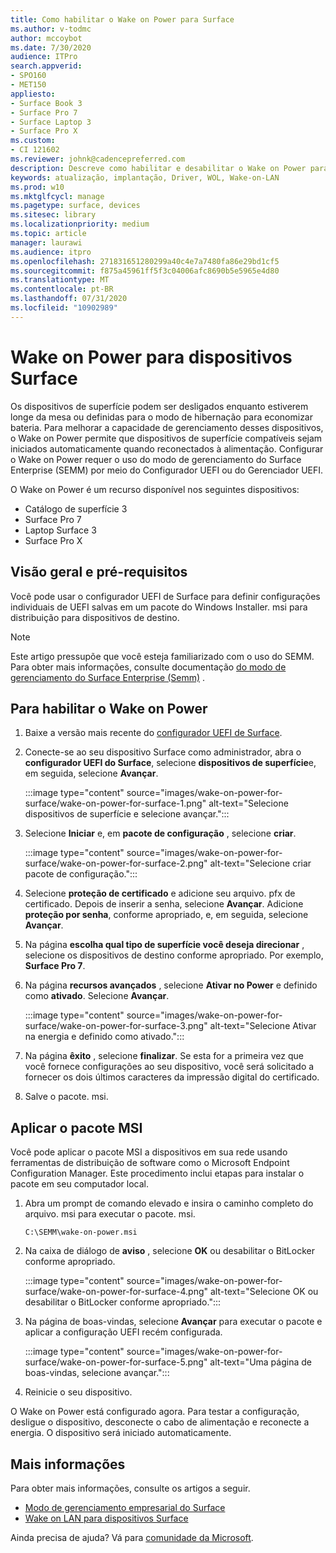 ```yaml
---
title: Como habilitar o Wake on Power para Surface
ms.author: v-todmc
author: mccoybot
ms.date: 7/30/2020
audience: ITPro
search.appverid:
- SPO160
- MET150
appliesto:
- Surface Book 3
- Surface Pro 7
- Surface Laptop 3
- Surface Pro X
ms.custom:
- CI 121602
ms.reviewer: johnk@cadencepreferred.com
description: Descreve como habilitar e desabilitar o Wake on Power para dispositivos Surface.
keywords: atualização, implantação, Driver, WOL, Wake-on-LAN
ms.prod: w10
ms.mktglfcycl: manage
ms.pagetype: surface, devices
ms.sitesec: library
ms.localizationpriority: medium
ms.topic: article
manager: laurawi
ms.audience: itpro
ms.openlocfilehash: 271831651280299a40c4e7a7480fa86e29bd1cf5
ms.sourcegitcommit: f875a45961ff5f3c04006afc8690b5e5965e4d80
ms.translationtype: MT
ms.contentlocale: pt-BR
ms.lasthandoff: 07/31/2020
ms.locfileid: "10902989"
---
```

# Wake on Power para dispositivos Surface

Os dispositivos de superfície podem ser desligados enquanto estiverem longe da mesa ou definidas para o modo de hibernação para economizar bateria. Para melhorar a capacidade de gerenciamento desses dispositivos, o Wake on Power permite que dispositivos de superfície compatíveis sejam iniciados automaticamente quando reconectados à alimentação. Configurar o Wake on Power requer o uso do modo de gerenciamento do Surface Enterprise (SEMM) por meio do Configurador UEFI ou do Gerenciador UEFI.

O Wake on Power é um recurso disponível nos seguintes dispositivos:

- Catálogo de superfície 3
- Surface Pro 7
- Laptop Surface 3
- Surface Pro X 

## Visão geral e pré-requisitos

Você pode usar o configurador UEFI de Surface para definir configurações individuais de UEFI salvas em um pacote do Windows Installer. msi para distribuição para dispositivos de destino. 

> [!NOTE]
> Este artigo pressupõe que você esteja familiarizado com o uso do SEMM. Para obter mais informações, consulte documentação [do modo de gerenciamento do Surface Enterprise (Semm)](surface-enterprise-management-mode.md) .

## Para habilitar o Wake on Power

1.  Baixe a versão mais recente do [configurador UEFI de Surface](https://www.microsoft.com/download/confirmation.aspx?id=46703).
2.  Conecte-se ao seu dispositivo Surface como administrador, abra o **configurador UEFI do Surface**, selecione **dispositivos de superfície**e, em seguida, selecione **Avançar**.

    :::image type="content" source="images/wake-on-power-for-surface/wake-on-power-for-surface-1.png" alt-text="Selecione dispositivos de superfície e selecione avançar.":::
3.  Selecione **Iniciar** e, em **pacote de configuração** , selecione **criar**.

    :::image type="content" source="images/wake-on-power-for-surface/wake-on-power-for-surface-2.png" alt-text="Selecione criar pacote de configuração.":::
4.  Selecione **proteção de certificado** e adicione seu arquivo. pfx de certificado. Depois de inserir a senha, selecione **Avançar**. Adicione **proteção por senha**, conforme apropriado, e, em seguida, selecione **Avançar**.
5.  Na página **escolha qual tipo de superfície você deseja direcionar** , selecione os dispositivos de destino conforme apropriado. Por exemplo, **Surface Pro 7**.
6.  Na página **recursos avançados** , selecione **Ativar no Power** e definido como **ativado**. Selecione **Avançar**.

    :::image type="content" source="images/wake-on-power-for-surface/wake-on-power-for-surface-3.png" alt-text="Selecione Ativar na energia e definido como ativado."::: 
7.  Na página **êxito** , selecione **finalizar**. Se esta for a primeira vez que você fornece configurações ao seu dispositivo, você será solicitado a fornecer os dois últimos caracteres da impressão digital do certificado. 
8.  Salve o pacote. msi. 

## Aplicar o pacote MSI 

Você pode aplicar o pacote MSI a dispositivos em sua rede usando ferramentas de distribuição de software como o Microsoft Endpoint Configuration Manager. Este procedimento inclui etapas para instalar o pacote em seu computador local. 

1.  Abra um prompt de comando elevado e insira o caminho completo do arquivo. msi para executar o pacote. msi. 

    ```
    C:\SEMM\wake-on-power.msi 
    ```

2.  Na caixa de diálogo de **aviso** , selecione **OK** ou desabilitar o BitLocker conforme apropriado.

    :::image type="content" source="images/wake-on-power-for-surface/wake-on-power-for-surface-4.png" alt-text="Selecione OK ou desabilitar o BitLocker conforme apropriado.":::
3.  Na página de boas-vindas, selecione **Avançar** para executar o pacote e aplicar a configuração UEFI recém configurada.

    :::image type="content" source="images/wake-on-power-for-surface/wake-on-power-for-surface-5.png" alt-text="Uma página de boas-vindas, selecione avançar.":::
4.  Reinicie o seu dispositivo. 

O Wake on Power está configurado agora. Para testar a configuração, desligue o dispositivo, desconecte o cabo de alimentação e reconecte a energia. O dispositivo será iniciado automaticamente. 

## Mais informações

Para obter mais informações, consulte os artigos a seguir. 

- [Modo de gerenciamento empresarial do Surface](surface-enterprise-management-mode.md)
- [Wake on LAN para dispositivos Surface](wake-on-lan-for-surface-devices.md)

Ainda precisa de ajuda? Vá para [comunidade da Microsoft](https://answers.microsoft.com/).